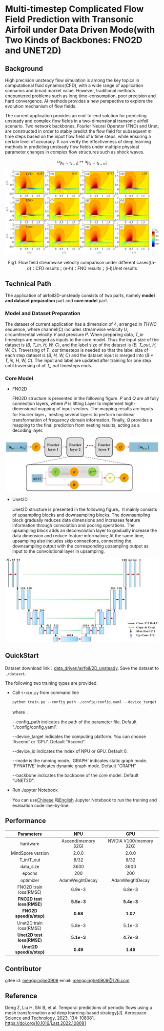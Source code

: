 # Multi-timestep Complicated Flow Field Prediction with Transonic Airfoil under Data Driven Mode(with Two Kinds of Backbones: FNO2D and UNET2D)

## Background

High precision unsteady flow simulation is among the key topics in computational fluid dynamics(CFD), with a wide range of application scenarios and broad market value. However, traditional methods encountered problems such as long time-consumption, poor precision and hard convergence. AI methods provides a new perspective to explore the evolution mechanism of flow fields.

The current application provides an end-to-end solution for predicting unsteady and complex flow fields in a two-dimensional transonic airfoil scenario. Two network backbones, Fourier Neural Operator (FNO) and Unet, are constructed in order to stably predict the flow field for subsequent *m* time steps based on the input flow field of *k* time steps, while ensuring a certain level of accuracy. It can verify the effectiveness of deep learning methods in predicting unsteady flow fields under multiple physical parameter changes in complex flow structures such as shock waves.

$$
u_{[t_0\sim t_{k-1}]} \mapsto u_{[t_k\sim t_{k+m}]}
$$

![Fig1](images/img_1.PNG)
<center>Fig1. Flow field streamwise velocity comparison under different cases((a-d)：CFD results；(e-h)：FNO results；(i-l)Unet results</center>

## Technical Path

The application of airfoil2D-unsteady consists of two parts, namely **model and dataset preparation** part and **core model** part.

### Model and Dataset Preparation

The dataset of current application has a dimension of 4, arranged in *THWC* sequence, where channel(C) includes streamwise velocity *U*, circumferential velocity *V* and pressure *P*. When preparing data, *T_in* timesteps are merged as inputs to the core model. Thus the input size of the dataset is (*B, T_in, H, W, C*), and the label size of the dataset is (*B, T_out, H, W, C*).  Traversing of *T_ out* timesteps is needed so that the label size of each step dataset is (*B, H, W, C*) and the dataset input is merged into (*B \* T_in, H, W, C*). The input and label are updated after training for one step until traversing of of *T_ out* timesteps ends.

### Core Model

- FNO2D

   FNO2D structure is presented in the following figure. *P* and *Q* are all fully connection layers, where *P* is lifting Layer to implement high-dimensional mapping of input vectors. The mapping results are inputs for Fourier layer，nesting several layers to perform nonlinear transformation of frequency domain information. Finally, *Q* provides a mapping to the final prediction from nesting results, acting as a decoding layer.

![Fig2](images\FNO.PNG)

- Unet2D

   Unet2D structure is presented in the following figure。It mainly consists of upsampling blocks and downsampling blocks. The downsampling block gradually reduces data dimensions and increases feature information through convolution and pooling operations. The upsampling block adds an deconvolution layer to gradually increase the data dimension and reduce feature information; At the same time, upsampling also includes skip connections, connecting the downsampling output with the corresponding upsampling output as input to the convolutional layer in upsampling.

![Fig3](images/Unet.PNG)

## QuickStart

Dataset download link：[data_driven/airfoil/2D_unsteady](https://download.mindspore.cn/mindscience/mindflow/dataset/applications/data_driven/airfoil/2D_unsteady/). Save the dataset to `./dataset`.

The following two training types are provided:

- Call `train.py` from command line

  ```python
  python train.py --config_path ./config/config.yaml --device_target Ascend --device_id 0 --mode GRAPH --backbone UNET2D

  ```

  where：

  --config_path indicates the path of the parameter file. Default "./config/config.yaml".

  --device_target indicates the computing platform. You can choose 'Ascend' or 'GPU'. Default "Ascend".

  --device_id indicates the index of NPU or GPU. Default 0.

  --mode is the running mode. 'GRAPH' indicates static graph mode. 'PYNATIVE' indicates dynamic graph mode. Default "GRAPH"

  --backbone indicates the backbone of the core model. Default "UNET2D".

- Run Jupyter Notebook

  You can use[Chinese](./2D_unsteady_CN.ipynb) 和[English](./2D_unsteady.ipynb) Jupyter Notebook to run the training and evaluation code line-by-line.

## Performance

|         Parameters         |        NPU         |           GPU           |
| :------------------------: | :----------------: | :---------------------: |
|          hardware          | Ascend(memory 32G) | NVIDIA V100(memory 32G) |
|     MindSpore version      |       2.0.0        |          2.0.0          |
|         T_in/T_out         |        8/32        |          8/32           |
|         data_size          |        3600        |          3600           |
|           epochs           |        200         |           200           |
|         optimizer          |  AdamWeightDecay   |     AdamWeightDecay     |
|   FNO2D train loss(RMSE)   |       6.9e-3       |         6.8e-3          |
| **FNO2D test loss(RMSE)**  |     **5.5e-3**     |       **5.4e-3**        |
|  **FNO2D speed(s/step)**   |      **0.68**      |        **1.07**         |
|  Unet2D train loss(RMSE)   |       5.8e-3       |         5.1e-3          |
| **Unet2D test loss(RMSE)** |     **5.1e-3**     |       **4.7e-3**        |
|  **Unet2D speed(s/step)**  |      **0.49**      |        **1.46**         |

## Contributor

gitee id: [mengqinghe0909](https://gitee.com/mengqinghe0909)
email: mengqinghe0909@126.com

## Reference

Deng Z, Liu H, Shi B, et al. Temporal predictions of periodic flows using a mesh transformation and deep learning-based strategy[J]. Aerospace Science and Technology, 2023, 134: 108081. https://doi.org/10.1016/j.ast.2022.108081